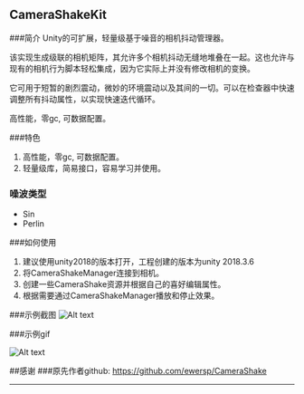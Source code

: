## CameraShakeKit ##
###简介
Unity的可扩展，轻量级基于噪音的相机抖动管理器。

该实现生成级联的相机矩阵，其允许多个相机抖动无缝地堆叠在一起。这也允许与现有的相机行为脚本轻松集成，因为它实际上并没有修改相机的变换。

它可用于短暂的剧烈震动，微妙的环境震动以及其间的一切。可以在检查器中快速调整所有抖动属性，以实现快速迭代循环。

高性能，零gc, 可数据配置。

###特色

1. 高性能，零gc, 可数据配置。
2. 轻量级库，简易接口，容易学习并使用。

### 噪波类型 
* Sin
* Perlin

###如何使用

1. 建议使用unity2018的版本打开，工程创建的版本为unity 2018.3.6
2. 将CameraShakeManager连接到相机。
3. 创建一些CameraShake资源并根据自己的喜好编辑属性。
4. 根据需要通过CameraShakeManager播放和停止效果。

###示例截图
![Alt text](http://i.imgur.com/SYmmdND.png "Unity Editor Screenshot")

###示例gif

![Alt text](http://i.imgur.com/0RRelTb.gif "Unity Editor GIF")


##感谢
###原先作者github:
https://github.com/ewersp/CameraShake

---
